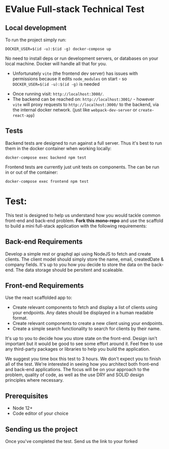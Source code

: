 # EValue Full-stack Technical Test

## Local development

To run the project simply run: 
```
DOCKER_USER=$(id -u):$(id -g) docker-compose up
```
No need to install deps or run development servers, or databases on your local machine. Docker will handle all that for you.

* Unfortunately `vite` (the frontend dev server) has issues with permissions because it edits `node_modules` on start - so `DOCKER_USER=$(id -u):$(id -g)` is needed

- Once running visit: `http://localhost:3000/`.
- The backend can be reached on: `http://localhost:3001/` - however `vite` will proxy requests to `http://localhost:3000/` to the backend, via the internal docker network. (just like `webpack-dev-server` or `create-react-app`)

## Tests

Backend tests are designed to run against a full server. Thus it's best to run them in the docker container when working locally:
```
docker-compose exec backend npm test
```

Frontend tests are currently just unit tests on components. The can be run in or out of the container:
```
docker-compose exec frontend npm test
```

# Test:

This test is designed to help us understand how you would tackle common front-end and back-end problem. **Fork this mono-repo** and use the scaffold to build a mini full-stack application with the following requirements:

## Back-end Requirements

Develop a simple rest or graphql api using NodeJS to fetch and create clients. The client model should simply store the name, email, createdDate & company fields. It's up to you how you decide to store the data on the back-end. The data storage should be persitent and scaleable.

## Front-end Requirements

Use the react scaffolded app to:

- Create relevant components to fetch and display a list of clients using your endpoints. Any dates should be displayed in a human readable format.
- Create relevant components to create a new client using your endpoints.
- Create a simple search functionality to search for clients by their name.

It's up to you to decide how you store state on the front-end. Design isn't important but it would be good to see some effort around it. Feel free to use any third-party packages or libraries to help you build the application.

We suggest you time box this test to 3 hours. We don't expect you to finish all of the test. We're interested in seeing how you architect both front-end and back-end applications. The focus will be on your approach to the problem, quality of code, as well as the use DRY and SOLID design principles where necessary.

## Prerequisites

- Node 12+
- Code editor of your choice

## Sending us the project

Once you've completed the test. Send us the link to your forked
